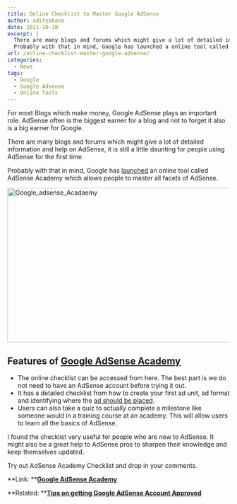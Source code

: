 ```yaml
---
title: Online Checklist to Master Google AdSense
author: adityakane
date: 2011-10-10
excerpt: |
  There are many blogs and forums which might give a lot of detailed information and help on AdSense, it is still a little daunting for people using AdSense for the first time.
  Probably with that in mind, Google has launched a online tool called AdSense Academy
url: /online-checklist-master-google-adsense/
categories:
  - News
tags:
  - Google
  - Google Adsense
  - Online Tools
---
```

For most Blogs which make money, Google AdSense plays an important role. AdSense often is the biggest earner for a blog and not to forget it also is a big earner for Google.

There are many blogs and forums which might give a lot of detailed information and help on AdSense, it is still a little daunting for people using AdSense for the first time.

Probably with that in mind, Google has <a href="http://adsense.blogspot.com/2011/10/test-your-knowledge-with-adsense.html" onclick="_gaq.push(['_trackEvent', 'outbound-article', 'http://adsense.blogspot.com/2011/10/test-your-knowledge-with-adsense.html', 'launched']);" >launched</a> an online tool called AdSense Academy which allows people to master all facets of AdSense.

[<img style="background-image: none; padding-left: 0px; padding-right: 0px; display: inline; padding-top: 0px; border: 0px;" title="Google AdSense Checklist" src="http://cdn.devilsworkshop.org/files/2011/10/Google_adsense_Acadaemy_thumb.png" alt="Google_adsense_Acadaemy" width="570" height="349" border="0" />][1]

## Features of <a href="https://www.google.com/adsense/support/as/bin/static.py?hl=en&page=checklist.cs&tab=1187443" onclick="_gaq.push(['_trackEvent', 'outbound-article', 'https://www.google.com/adsense/support/as/bin/static.py?hl=en&page=checklist.cs&tab=1187443', 'Google AdSense Academy']);" >Google AdSense Academy</a>

  * The online checklist can be accessed from here. The best part is we do not need to have an AdSense account before trying it out.
  * It has a detailed checklist from how to create your first ad unit, ad format and identifying where the [ad should be placed][2].
  * Users can also take a quiz to actually complete a milestone like someone would in a training course at an academy. This will allow users to learn all the basics of AdSense.

I found the checklist very useful for people who are new to AdSense. It might also be a great help to AdSense pros to sharpen their knowledge and keep themselves updated.

Try out AdSense Academy Checklist and drop in your comments.

**Link: **<a href="https://www.google.com/adsense/support/as/bin/static.py?hl=en&page=checklist.cs&tab=1187443" onclick="_gaq.push(['_trackEvent', 'outbound-article', 'https://www.google.com/adsense/support/as/bin/static.py?hl=en&page=checklist.cs&tab=1187443', 'Google AdSense Academy']);" ><strong>Google AdSense Academy</strong></a>

**Related: **[**Tips on getting Google AdSense Account Approved**][3]

 [1]: http://cdn.devilsworkshop.org/files/2011/10/Google_adsense_Acadaemy.png
 [2]: http://devilsworkshop.org/simplest-guide-to-show-adsense-ads-after-each-blog-post/
 [3]: http://devilsworkshop.org/tips-for-getting-google-adsense-account-approved/
